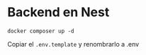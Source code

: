 # Backend en Nest

```
docker composer up -d
```

Copiar el ```.env.template``` y renombrarlo a .env